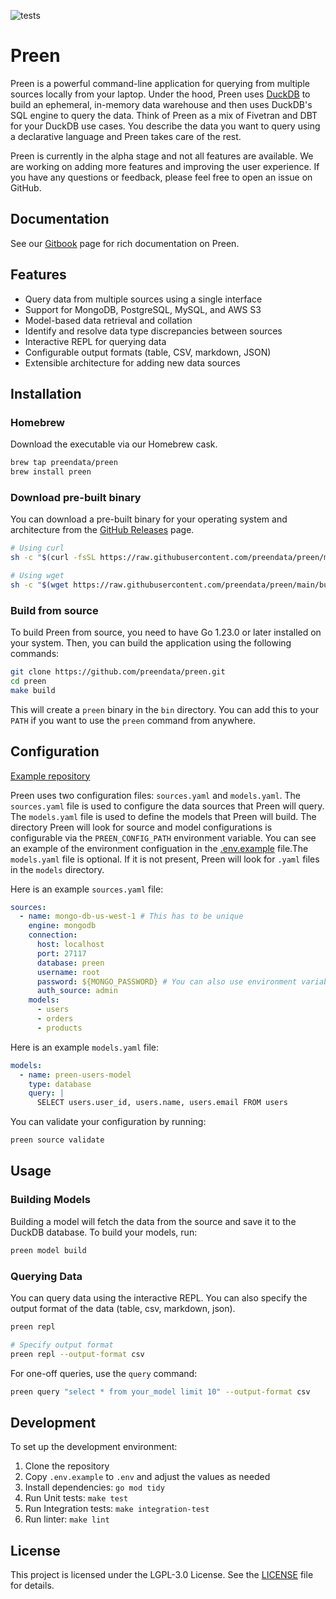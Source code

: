 ![tests](https://github.com/preendata/preen/actions/workflows/ci.yaml/badge.svg)

# Preen

Preen is a powerful command-line application for querying from multiple sources locally from your laptop. Under the hood, Preen uses [DuckDB](https://duckdb.org/) to build an ephemeral, in-memory data warehouse and then uses DuckDB's SQL engine to query the data. Think of Preen as a mix of Fivetran and DBT for your DuckDB use cases. You describe the data you want to query using a declarative language and Preen takes care of the rest.

Preen is currently in the alpha stage and not all features are available. We are working on adding more features and improving the user experience. If you have any questions or feedback, please feel free to open an issue on GitHub.

## Documentation
See our [Gitbook](https://preen.gitbook.io/preen-docs) page for rich documentation on Preen.

## Features

- Query data from multiple sources using a single interface
- Support for MongoDB, PostgreSQL, MySQL, and AWS S3
- Model-based data retrieval and collation
- Identify and resolve data type discrepancies between sources
- Interactive REPL for querying data
- Configurable output formats (table, CSV, markdown, JSON)
- Extensible architecture for adding new data sources

## Installation

### Homebrew

Download the executable via our Homebrew cask.

```bash
brew tap preendata/preen
brew install preen
```

### Download pre-built binary

You can download a pre-built binary for your operating system and architecture from the [GitHub Releases](https://github.com/preendata/preen/releases) page.

```bash
# Using curl
sh -c "$(curl -fsSL https://raw.githubusercontent.com/preendata/preen/main/build/install.sh)"

# Using wget
sh -c "$(wget https://raw.githubusercontent.com/preendata/preen/main/build/install.sh -O -)"
```

### Build from source

To build Preen from source, you need to have Go 1.23.0 or later installed on your system. Then, you can build the application using the following commands:

```bash
git clone https://github.com/preendata/preen.git
cd preen
make build
```

This will create a `preen` binary in the `bin` directory. You can add this to your `PATH` if you want to use the `preen` command from anywhere.

## Configuration

[Example repository](https://github.com/preendata/preen-template)

Preen uses two configuration files: `sources.yaml` and `models.yaml`. The `sources.yaml` file is used to configure the data sources that Preen will query. The `models.yaml` file is used to define the models that Preen will build. The directory Preen will look for source and model configurations is configurable via the `PREEN_CONFIG_PATH` environment variable. You can see an example of the environment configuation in the [.env.example](.env.example) file.The `models.yaml` file is optional. If it is not present, Preen will look for `.yaml` files in the `models` directory.

Here is an example `sources.yaml` file:

```yaml
sources:
  - name: mongo-db-us-west-1 # This has to be unique
    engine: mongodb
    connection:
      host: localhost
      port: 27117
      database: preen
      username: root
      password: ${MONGO_PASSWORD} # You can also use environment variables.
      auth_source: admin
    models: 
      - users
      - orders
      - products
```

Here is an example `models.yaml` file:

```yaml
models:
  - name: preen-users-model
    type: database
    query: |
      SELECT users.user_id, users.name, users.email FROM users
```

You can validate your configuration by running:

```bash
preen source validate
```

## Usage

### Building Models

Building a model will fetch the data from the source and save it to the DuckDB database. To build your models, run:

```bash
preen model build
```

### Querying Data

You can query data using the interactive REPL. You can also specify the output format of the data (table, csv, markdown, json).

```bash
preen repl

# Specify output format
preen repl --output-format csv
```

For one-off queries, use the `query` command:

```bash
preen query "select * from your_model limit 10" --output-format csv
```

## Development

To set up the development environment:

1. Clone the repository
2. Copy `.env.example` to `.env` and adjust the values as needed
3. Install dependencies: `go mod tidy`
4. Run Unit tests: `make test`
5. Run Integration tests: `make integration-test`
6. Run linter: `make lint`

## License

This project is licensed under the LGPL-3.0 License. See the [LICENSE](LICENSE) file for details.
